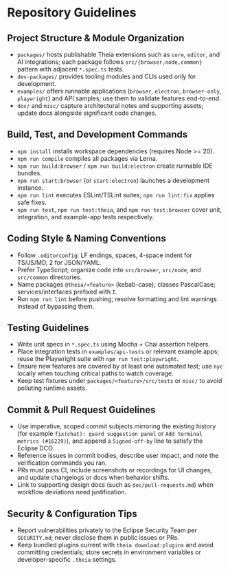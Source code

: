 # Repository Guidelines

## Project Structure & Module Organization
- `packages/` hosts publishable Theia extensions such as `core`, `editor`, and AI integrations; each package follows `src/{browser,node,common}` pattern with adjacent `*.spec.ts` tests.
- `dev-packages/` provides tooling modules and CLIs used only for development.
- `examples/` offers runnable applications (`browser`, `electron`, `browser-only`, `playwright`) and API samples; use them to validate features end-to-end.
- `doc/` and `misc/` capture architectural notes and supporting assets; update docs alongside significant code changes.

## Build, Test, and Development Commands
- `npm install` installs workspace dependencies (requires Node >= 20).
- `npm run compile` compiles all packages via Lerna.
- `npm run build:browser` / `npm run build:electron` create runnable IDE bundles.
- `npm run start:browser` (or `start:electron`) launches a development instance.
- `npm run lint` executes ESLint/TSLint suites; `npm run lint:fix` applies safe fixes.
- `npm run test`, `npm run test:theia`, and `npm run test:browser` cover unit, integration, and example-app tests respectively.

## Coding Style & Naming Conventions
- Follow `.editorconfig`: LF endings, spaces, 4-space indent for TS/JS/MD, 2 for JSON/YAML.
- Prefer TypeScript; organize code into `src/browser`, `src/node`, and `src/common` directories.
- Name packages `@theia/<feature>` (kebab-case); classes PascalCase; services/interfaces prefixed with `I`.
- Run `npm run lint` before pushing; resolve formatting and lint warnings instead of bypassing them.

## Testing Guidelines
- Write unit specs in `*.spec.ts` using Mocha + Chai assertion helpers.
- Place integration tests in `examples/api-tests` or relevant example apps; reuse the Playwright suite with `npm run test:playwright`.
- Ensure new features are covered by at least one automated test; use `nyc` locally when touching critical paths to watch coverage.
- Keep test fixtures under `packages/<feature>/src/tests` or `misc/` to avoid polluting runtime assets.

## Commit & Pull Request Guidelines
- Use imperative, scoped commit subjects mirroring the existing history (for example `fix(chat): guard suggestion panel` or `Add terminal metrics (#16229)`), and append a `Signed-off-by` line to satisfy the Eclipse DCO.
- Reference issues in commit bodies, describe user impact, and note the verification commands you ran.
- PRs must pass CI, include screenshots or recordings for UI changes, and update changelogs or docs when behavior shifts.
- Link to supporting design docs (such as `doc/pull-requests.md`) when workflow deviations need justification.

## Security & Configuration Tips
- Report vulnerabilities privately to the Eclipse Security Team per `SECURITY.md`; never disclose them in public issues or PRs.
- Keep bundled plugins current with `theia download:plugins` and avoid committing credentials; store secrets in environment variables or developer-specific `.theia` settings.
